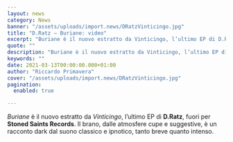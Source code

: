 ```yaml
---
layout: news
category: News
banner: "/assets/uploads/import.news/DRatzVinticingo.jpg"
title: "D.Ratz – Buriane: video"
excerpt: "Buriane è il nuovo estratto da Vinticingo, l’ultimo EP di D.Ratz, fuori per Stoned Saints Records. Il brano, dalle atmosfere cupe e suggestive, è un racconto dark dal suono classico e ipnotico, tanto breve quanto intenso"
quote: ""
description: "Buriane è il nuovo estratto da Vinticingo, l’ultimo EP di D.Ratz, fuori per Stoned Saints Records. Il brano, dalle atmosfere cupe e suggestive, è un racconto dark dal suono classico e ipnotico, tanto breve quanto intenso"
keywords: ""
date: 2021-03-13T00:00:00.000+01:00
author: "Riccardo Primavera"
cover: "/assets/uploads/import.news/DRatzVinticingo.jpg"
pagination:
  enabled: true

---
```


_Buriane_ è il nuovo estratto da _Vinticingo_, l’ultimo EP di **D.Ratz**, fuori per **Stoned Saints Records**. Il brano, dalle atmosfere cupe e suggestive, è un racconto dark dal suono classico e ipnotico, tanto breve quanto intenso.